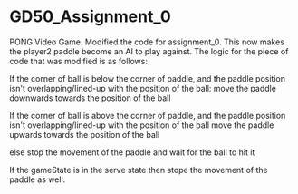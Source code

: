 # GD50_Assignment_0

PONG Video Game.
Modified the code for assignment_0. This now makes the player2
paddle become an AI to play against. The logic for the piece
of code that was modified is as follows:

If the corner of ball is below the corner of paddle, and the paddle position isn't
overlapping/lined-up with the position of the ball:
move the paddle downwards towards the position of the ball

If the corner of ball is above the corner of paddle, and the paddle position isn't
overlapping/lined-up with the position of the ball
move the paddle upwards towards the position of the ball

else stop the movement of the paddle and wait for the ball to hit it

If the gameState is in the serve state then stope the movement of the paddle as well. 
